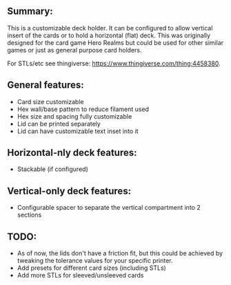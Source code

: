 Summary:
-----------------------

This is a customizable deck holder. It can be configured to allow vertical insert of the cards or to hold a horizontal (flat) deck. This was originally designed for the card game Hero Realms but could be used for other similar games or just as general purpose card holders.

For STLs/etc see thingiverse: https://www.thingiverse.com/thing:4458380.

General features:
-------------------------
* Card size customizable
* Hex wall/base pattern to reduce filament used
* Hex size and spacing fully customizable
* Lid can be printed separately
* Lid can have customizable text inset into it

Horizontal-nly deck features:
-------------------------
* Stackable (if configured)

Vertical-only deck features:
-------------------------
* Configurable spacer to separate the vertical compartment into 2 sections

TODO:
--------------------------
* As of now, the lids don't have a friction fit, but this could be achieved by tweaking the tolerance values for your specific printer.
* Add presets for different card sizes (including STLs)
* Add more STLs for sleeved/unsleeved cards


